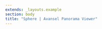 ```yaml
---
extends: _layouts.example
section: body
title: "Sphere | Avansel Panorama Viewer"
---
```


<div id="pano-sphere" class="pano"></div>